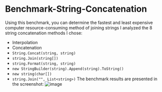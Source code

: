 # Benchmark-String-Concatenation
Using this benchmark, you can determine the fastest and least expensive computer resource-consuming method of joining strings
I analyzed the 8 string concatenation methods I chose:
* Interpolation
* Concatenation
* `String.Concat(string, string)`
* `string.Join(string[])`
* `string.Format(string, string)`
* `new StringBuilder(string).Append(string).ToString()`
* `new string(char[])`
* `string.Join("", List<string>)`
The benchmark results are presented in the screenshot:
![image](https://github.com/KebabGGbab/Benchmark-String-Concatenation/assets/135259846/4baebb9a-65dc-42fb-ac43-6b9d0c9a02e7)
